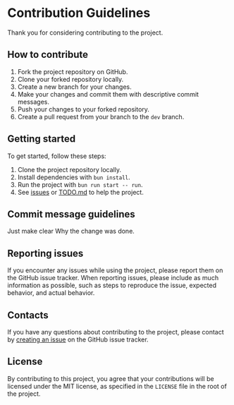 # Contribution Guidelines

Thank you for considering contributing to the project.

## How to contribute

1. Fork the project repository on GitHub.
2. Clone your forked repository locally.
3. Create a new branch for your changes.
4. Make your changes and commit them with descriptive commit messages.
5. Push your changes to your forked repository.
6. Create a pull request from your branch to the `dev` branch.

## Getting started

To get started, follow these steps:

1. Clone the project repository locally.
2. Install dependencies with `bun install`.
3. Run the project with `bun run start -- run`.
4. See [issues](https://github.com/etienneleba/milow/issues) or [TODO.md](./TODO.md) to help the project.

## Commit message guidelines

Just make clear Why the change was done.

## Reporting issues

If you encounter any issues while using the project, please report them on the GitHub issue tracker. When reporting issues, please include as much information as possible, such as steps to reproduce the issue, expected behavior, and actual behavior.

## Contacts

If you have any questions about contributing to the project, please contact by [creating an issue](https://github.com/etienneleba/milow/issues) on the GitHub issue tracker.

## License

By contributing to this project, you agree that your contributions will be licensed under the MIT license, as specified in the `LICENSE` file in the root of the project.
